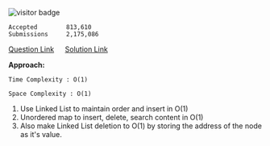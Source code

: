 ![visitor badge](https://visitor-badge.glitch.me/badge?page_id=yvrakesh.Leetcode-0001)

    Accepted        813,610
    Submissions     2,175,086
[Question Link](https://leetcode.com/problems/lru-cache/)   &emsp;  [Solution Link](https://github.com/yvrakesh/Leetcode/blob/main/Amazon/Source%20Code/5.%20LRU%20Cache/sol.cpp)

**Approach:**

    Time Complexity : O(1)

    Space Complexity : O(1)
1. Use Linked List to maintain order and insert in O(1) 
2. Unordered map to insert, delete, search content in O(1) 
3. Also make Linked List deletion to O(1) by storing the address of the node as it's value.
